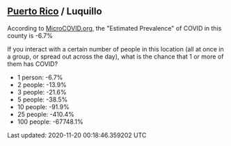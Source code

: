 
## [Puerto Rico](/united-states/puerto-rico) / Luquillo

According to [MicroCOVID.org](http://microcovid.org),
the "Estimated Prevalence" of COVID in this county is -6.7%

If you interact with a certain number of people in this location
(all at once in a group, or spread out across the day), what is the chance that
1 or more of them has COVID?

- 1 person: -6.7%
- 2 people: -13.9%
- 3 people: -21.6%
- 5 people: -38.5%
- 10 people: -91.9%
- 25 people: -410.4%
- 100 people: -67748.1%

Last updated: 2020-11-20 00:18:46.359202 UTC
